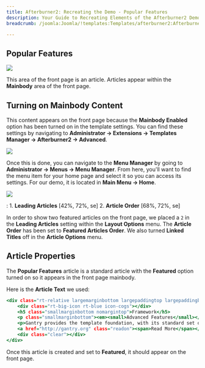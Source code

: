 ```yaml
---
title: Afterburner2: Recreating the Demo - Popular Features
description: Your Guide to Recreating Elements of the Afterburner2 Demo for Joomla
breadcrumb: /joomla:Joomla/!templates:Templates/afterburner2:Afterburner2

---
```


Popular Features
-----

![][demo]

This area of the front page is an article. Articles appear within the **Mainbody** area of the front page.

Turning on Mainbody Content
-----

This content appears on the front page because the **Mainbody Enabled** option has been turned on in the template settings. You can find these settings by navigating to **Administrator -> Extensions -> Templates Manager -> Afterburner2 -> Advanced**.

![][advanced]

Once this is done, you can navigate to the **Menu Manager** by going to **Administrator -> Menus -> Menu Manager**. From here, you'll want to find the menu item for your home page and select it so you can access its settings. For our demo, it is located in **Main Menu -> Home**.

![][menu]

:	1. **Leading Articles** [42%, 72%, se]
	2. **Article Order** [68%, 72%, se]

In order to show two featured articles on the front page, we placed a `2` in the **Leading Articles** setting within the **Layout Options** menu. The **Article Order** has been set to **Featured Articles Order**. We also turned **Linked Titles** off in the **Article Options** menu.

Article Properties
-----

The **Popular Features** article is a standard article with the **Featured** option turned on so it appears in the front page mainbody.

Here is the **Article Text** we used:

~~~ .html
<div class="rt-relative largemarginbottom largepaddingtop largepaddingbottom largepaddingright rt-border-right rt-border-bottom">
	<div class="rt-big-icon rt-blue icon-cogs"></div>
	<h5 class="smallmarginbottom nomargintop">Framework</h5>
	<p class="smallmarginbottom"><em><small>Advanced Features</small></em></p>
	<p>Gantry provides the template foundation, with its standard set of features, such as the advanced template manager.</p>
	<a href="http://gantry.org" class="readon"><span>Read More</span></a>
	<div class="clear"></div>
</div>
~~~

Once this article is created and set to **Featured**, it should appear on the front page.

[demo]: assets/demo_2.jpeg
[demo2]: assets/rokajaxsearch_1.jpeg
[demo3]: assets/rokajaxsearch_2.jpeg
[demo4]: assets/rokajaxsearch_3.jpeg
[advanced]: assets/advanced.jpeg
[menu]: assets/menu.jpeg